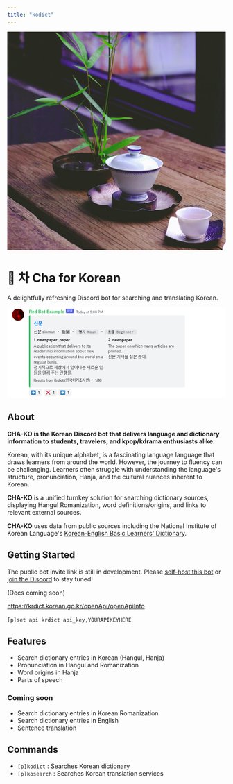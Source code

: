 ```yaml
---
title: "kodict"
---
```


<img src="./cha-sq.jpg" alt="Cha Series by Coffeebank: A delightfully refreshing Discord bot" class="h-24 aspect-square rounded mb-2" />

# 🍵 차 Cha for Korean

<p class="text-3xl pt-0 mt-0">A delightfully refreshing Discord bot for searching and translating Korean.</p>

<component-coghero cog="kodict" desc="Korean dictionary bot. Searches National Institute of Korean Language's Korean-English Learners' Dictionary (한국어기초사전) using their Open API."></component-coghero>

![Kodict: A Korean dictionary entry for 신문 (sinmun, newspaper)](./kodict-example.png)


## About

**CHA-KO is the Korean Discord bot that delivers language and dictionary information to students, travelers, and kpop/kdrama enthusiasts alike.**

Korean, with its unique alphabet, is a fascinating language language that draws learners from around the world. However, the journey to fluency can be challenging. Learners often struggle with understanding the language's structure, pronunciation, Hanja, and the cultural nuances inherent to Korean.

**CHA-KO** is a unified turnkey solution for searching dictionary sources, displaying Hangul Romanization, word definitions/origins, and links to relevant external sources.

**CHA-KO** uses data from public sources including the National Institute of Korean Language's [Korean-English Basic Learners' Dictionary](https://krdict.korean.go.kr/mainAction).


## Getting Started

The public bot invite link is still in development. Please [self-host this bot](/start) or [join the Discord](https://coffeebank.github.io/discord) to stay tuned!

(Docs coming soon)

https://krdict.korean.go.kr/openApi/openApiInfo

`[p]set api krdict api_key,YOURAPIKEYHERE`


## Features

- Search dictionary entries in Korean (Hangul, Hanja)
- Pronunciation in Hangul and Romanization
- Word origins in Hanja
- Parts of speech

### Coming soon

- Search dictionary entries in Korean Romanization
- Search dictionary entries in English
- Sentence translation


## Commands

- `[p]kodict` : Searches Korean dictionary
- `[p]kosearch` : Searches Korean translation services
